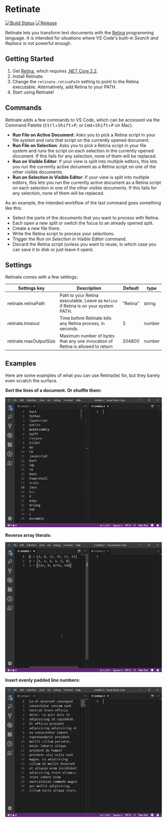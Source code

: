 # Retinate

[![Build Status](https://dev.azure.com/m-ender/Retinate/_apis/build/status/m-ender.vscode-retinate?branchName=master)](https://dev.azure.com/m-ender/Retinate/_build/latest?definitionId=1&branchName=master)
[![Release](https://img.shields.io/github/release/m-ender/vscode-retinate.svg)](https://github.com/m-ender/vscode-retinate/releases)

Retinate lets you transform text documents with the [Retina](https://github.com/m-ender/retina) programming language. It is intended for situations where VS Code's built-in *Search and Replace* is not powerful enough.

## Getting Started

1. Get [Retina](https://github.com/m-ender/retina), which requires [.NET Core 2.2](https://dotnet.microsoft.com/download/dotnet-core).
2. Install Retinate.
3. Change the `retinate.retinaPath` setting to point to the Retina executable. Alternatively, add Retina to your PATH.
4. Start using Retinate!

## Commands

Retinate adds a few commands to VS Code, which can be accessed via the Command Palette (<kbd>Ctrl</kbd>+<kbd>Shift</kbd>+<kbd>P</kbd>; or <kbd>Cmd</kbd>+<kbd>Shift</kbd>+<kbd>P</kbd> on Mac).

- **Run File on Active Document**: Asks you to pick a Retina script in your file system and runs that script on the currently opened document.
- **Run File on Selection**: Asks you to pick a Retina script in your file system and runs the script on each selection in the currently opened document. If this fails for any selection, none of them will be replaced.
- **Run on Visible Editor**: If your view is split into multiple editors, this lets you run the currently active document as a Retina script on one of the other visible documents.
- **Run on Selection in Visible Editor**: If your view is split into multiple editors, this lets you run the currently active document as a Retina script on each selection in one of the other visible documents. If this fails for any selection, none of them will be replaced.

As an example, the intended workflow of the last command goes something like this:

- Select the parts of the documents that you want to process with Retina.
- Each open a new split or switch the focus to an already opened split.
- Create a new file there.
- Write the Retina script to process your selections.
- Trigger the *Run on Selection in Visible Editor* command.
- Discard the Retina script (unless you want to reuse, in which case you can save it to disk or just leave it open).

## Settings

Retinate comes with a few settings:

| Settings key           | Description                                                                         | Default  | type   |
|------------------------|-------------------------------------------------------------------------------------|----------|--------|
| retinate.retinaPath    | Path to your Retina executable. Leave as `Retina` if Retina is on your system PATH. | "Retina" | string |
| retinate.timeout       | Time before Retinate kills any Retina process, in seconds.                          | 3        | number |
| retinate.maxOutputSize | Maximum number of bytes that any one invocation of Retina is allowed to return      | 204800   | number |

## Examples

Here are some examples of what you can use Retina(te) for, but they barely even scratch the surface.

**Sort the lines of a document. Or shuffle them:**

![Sort and shuffle lines][example-sort-and-shuffle]

**Reverse array literals:**

![Reverse arrays][example-reverse-arrays]

**Insert evenly padded line numbers:**

![Insert line numbers][example-line-numbers]

[example-sort-and-shuffle]: https://github.com/m-ender/vscode-retinate/raw/master/img/example-sort-and-shuffle.gif
[example-reverse-arrays]: https://github.com/m-ender/vscode-retinate/raw/master/img/example-reverse-arrays.gif
[example-line-numbers]: https://github.com/m-ender/vscode-retinate/raw/master/img/example-line-numbers.gif